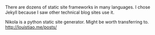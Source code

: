There are dozens of static site frameworks in many languages. I chose Jekyll because I saw other technical blog sites use it.

Nikola is a python static site generator. Might be worth transferring to.
http://louistiao.me/posts/